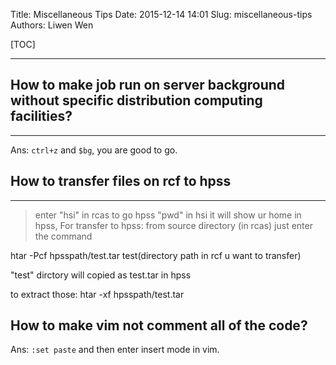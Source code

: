 Title: Miscellaneous Tips
Date: 2015-12-14 14:01
Slug: miscellaneous-tips
Authors: Liwen Wen

[TOC]

---
## How to make job run on server background without specific distribution computing facilities?
- - -

Ans: `ctrl+z` and `$bg`, you are good to go.

## How to transfer files on rcf to hpss
- - -

> enter "hsi" in rcas to go hpss
> "pwd" in hsi it will show ur home in hpss,
For  transfer  to hpss: from source directory (in rcas) just enter the command

htar -Pcf  hpsspath/test.tar test(directory path in rcf u want to transfer)

"test" dirctory will copied as test.tar in hpss

to extract those:
htar -xf hpsspath/test.tar

## How to make vim not comment all of the code?

Ans: `:set paste` and then enter insert mode in vim.
